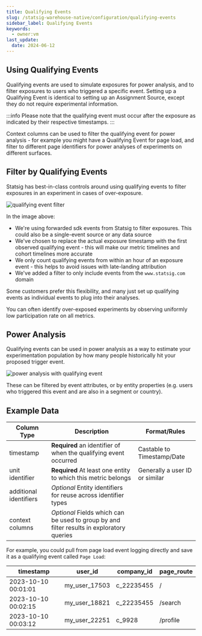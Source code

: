 ```yaml
---
title: Qualifying Events
slug: /statsig-warehouse-native/configuration/qualifying-events
sidebar_label: Qualifying Events
keywords:
  - owner:vm
last_update:
  date: 2024-06-12
---
```


## Using Qualifying Events

Qualifying events are used to simulate exposures for power analysis, and to filter exposures to users who triggered a specific event. Setting up a Qualifying Event is identical to setting up an Assignment Source, except they do not require experimental information.

:::info
Please note that the qualifying event must occur after the exposure as indicated by their respective timestamps.
:::

Context columns can be used to filter the qualifying event for power analysis - for example you might have a Qualifying Event for page load, and filter to different page identifiers for power analyses of experiments on different surfaces.

## Filter by Qualifying Events

Statsig has best-in-class controls around using qualifying events to filter exposures in an experiment in cases of over-exposure.

![qualifying event filter](/img/whn/qe_filter.png)

In the image above:

- We're using forwarded sdk events from Statsig to filter exposures. This could also be a single-event source or any data source
- We've chosen to replace the actual exposure timestamp with the first observed qualifying event - this will make our metric timelines and cohort timelines more accurate
- We only count qualifying events from within an hour of an exposure event - this helps to avoid issues with late-landing attribution
- We've added a filter to only include events from the `www.statsig.com` domain

Some customers prefer this flexibility, and many just set up qualifying events as individual events to plug into their analyses.

You can often identify over-exposed experiments by observing uniformly low participation rate on all metrics.

## Power Analysis

Qualifying events can be used in power analysis as a way to estimate your experimentation population by how many people historically hit your proposed trigger event.

![power analysis with qualifying event](/img/whn/pac_qe.png)

These can be filtered by event attributes, or by entity properties (e.g. users who triggered this event and are also in a segment or country).

## Example Data

| Column Type            | Description                                                                               | Format/Rules                   |
| ---------------------- | ----------------------------------------------------------------------------------------- | ------------------------------ |
| timestamp              | **Required** an identifier of when the qualifying event occurred                          | Castable to Timestamp/Date     |
| unit identifier        | **Required** At least one entity to which this metric belongs                             | Generally a user ID or similar |
| additional identifiers | _Optional_ Entity identifiers for reuse across identifier types                           |                                |
| context columns        | _Optional_ Fields which can be used to group by and filter results in exploratory queries |                                |

For example, you could pull from page load event logging directly and save it as a qualifying event called `Page Load`:

| timestamp           | user_id       | company_id | page_route |
| ------------------- | ------------- | ---------- | ---------- |
| 2023-10-10 00:01:01 | my_user_17503 | c_22235455 | /          |
| 2023-10-10 00:02:15 | my_user_18821 | c_22235455 | /search    |
| 2023-10-10 00:03:12 | my_user_22251 | c_9928     | /profile   |
